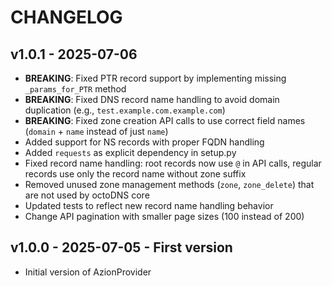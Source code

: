 # CHANGELOG

## v1.0.1 - 2025-07-06

* **BREAKING**: Fixed PTR record support by implementing missing `_params_for_PTR` method
* **BREAKING**: Fixed DNS record name handling to avoid domain duplication (e.g., `test.example.com.example.com`)
* **BREAKING**: Fixed zone creation API calls to use correct field names (`domain` + `name` instead of just `name`)
* Added support for NS records with proper FQDN handling
* Added `requests` as explicit dependency in setup.py
* Fixed record name handling: root records now use `@` in API calls, regular records use only the record name without zone suffix
* Removed unused zone management methods (`zone`, `zone_delete`) that are not used by octoDNS core
* Updated tests to reflect new record name handling behavior
* Change API pagination with smaller page sizes (100 instead of 200)

## v1.0.0 - 2025-07-05 - First version

* Initial version of AzionProvider
